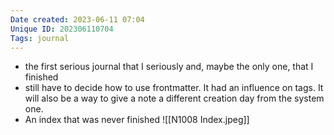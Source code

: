 ```yaml
---
Date created: 2023-06-11 07:04
Unique ID: 202306110704
Tags: journal
---
```

 - the first serious journal that I seriously and, maybe the only one, that I finished
 - still have to decide how to use frontmatter. It had an influence on tags. It will also be a way to give a note a different creation day from the system one. 
 - An index that was never finished
 ![[N1008 Index.jpeg]]